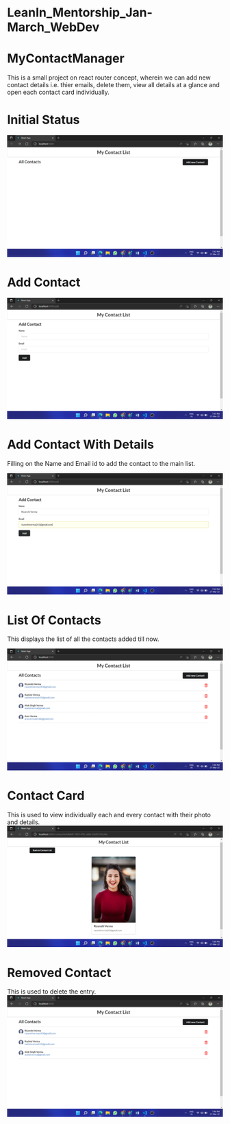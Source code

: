 # LeanIn_Mentorship_Jan-March_WebDev
# MyContactManager
This is a small project on react router concept, wherein we can add new contact details i.e. thier emails, delete them, view all details at a glance and open each contact card individually.

# Initial Status

![](https://github.com/Riyanshi243/LeanIn_Mentorship_Jan-March_WebDev_ContactManager/blob/master/Images/InitialPage.png)

# Add Contact

![](https://github.com/Riyanshi243/LeanIn_Mentorship_Jan-March_WebDev_ContactManager/blob/master/Images/AddContact.png)

# Add Contact With Details
Filling on the Name and Email id to add the contact to the main list.

![](https://github.com/Riyanshi243/LeanIn_Mentorship_Jan-March_WebDev_ContactManager/blob/master/Images/AddContactWithDetails.png)

# List Of Contacts
This displays the list of all the contacts added till now.

![](https://github.com/Riyanshi243/LeanIn_Mentorship_Jan-March_WebDev_ContactManager/blob/master/Images/ListOfContacts.png)

# Contact Card
This is used to view individually each and every contact with their photo and details.
![](https://github.com/Riyanshi243/LeanIn_Mentorship_Jan-March_WebDev_ContactManager/blob/master/Images/ContactCard.png)

# Removed Contact
This is used to delete the entry.
![](https://github.com/Riyanshi243/LeanIn_Mentorship_Jan-March_WebDev_ContactManager/blob/master/Images/RemovedContact.png)



